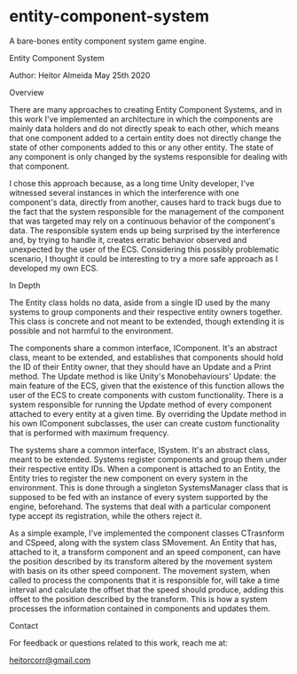 # entity-component-system
A bare-bones entity component system game engine.

Entity Component System

Author: Heitor Almeida
May 25th 2020	
	
Overview

There are many approaches to creating Entity Component Systems, and in this work I've implemented an architecture in which the components are mainly data holders and do not directly speak to each other, which means that one component added to a certain entity does not directly change the state of other components added to this or any other entity. The state of any component is only changed by the systems responsible for dealing with that component.

I chose this approach because, as a long time Unity developer, I've witnessed several instances in which the interference with one component's data, directly from another, causes hard to track bugs due to the fact that the system responsible for the management of the component that was targeted may rely on a continuous behavior of the component's data. The responsible system ends up being surprised by the interference and, by trying to handle it, creates erratic behavior observed and unexpected by the user of the ECS. Considering this possibly problematic scenario, I thought it could be interesting to try a more safe approach as I developed my own ECS.


In Depth

The Entity class holds no data, aside from a single ID used by the many systems to group components and their respective entity owners together. This class is concrete and not meant to be extended, though extending it is possible and not harmful to the environment.

The components share a common interface, IComponent. It's an abstract class, meant to be extended, and establishes that components should hold the ID of their Entity owner, that they should have an Update and a Print method. The Update method is like Unity's Monobehaviours' Update: the main feature of the ECS, given that the existence of this function allows the user of the ECS to create components with custom functionality. There is a system responsible for running the Update method of every component attached to every entity at a given time. By overriding the Update method in his own IComponent subclasses, the user can create custom functionality that is performed with maximum frequency.

The systems share a common interface, ISystem. It's an abstract class, meant to be extended. Systems register components and group them under their respective entity IDs. When a component is attached to an Entity, the Entity tries to register the new component on every system in the environment. This is done through a singleton SystemsManager class that is supposed to be fed with an instance of every system supported by the engine, beforehand. The systems that deal with a particular component type accept its registration, while the others reject it.

As a simple example, I've implemented the component classes CTrasnform and CSpeed, along with the system class SMovement. An Entity that has, attached to it, a transform component and an speed component, can have the position described by its transform altered by the movement system with basis on its other speed component. The movement system, when called to process the components that it is responsible for, will take a time interval and calculate the offset that the speed should produce, adding this offset to the position described by the transform. This is how a system processes the information contained in components and updates them.


Contact

For feedback or questions related to this work, reach me at:
	
heitorcorr@gmail.com
